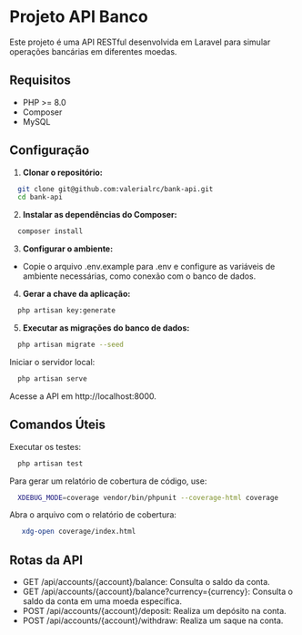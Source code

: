 # Projeto API Banco

Este projeto é uma API RESTful desenvolvida em Laravel para simular operações bancárias em diferentes moedas.

## Requisitos

- PHP >= 8.0
- Composer
- MySQL

## Configuração

1. **Clonar o repositório:**

  ```bash
    git clone git@github.com:valerialrc/bank-api.git
    cd bank-api
  ```

2. **Instalar as dependências do Composer:**

  ```bash
    composer install
  ```
  
3. **Configurar o ambiente:**

- Copie o arquivo .env.example para .env e configure as variáveis de ambiente necessárias, como conexão com o banco de dados.

4. **Gerar a chave da aplicação:**

  ```bash
    php artisan key:generate
  ```

5. **Executar as migrações do banco de dados:**

  ```bash
    php artisan migrate --seed
  ```

Iniciar o servidor local:

  ```bash
    php artisan serve
  ```
Acesse a API em http://localhost:8000.

## Comandos Úteis
Executar os testes:

  ```bash
    php artisan test
  ```

Para gerar um relatório de cobertura de código, use:

  ```bash
    XDEBUG_MODE=coverage vendor/bin/phpunit --coverage-html coverage
  ```

Abra o arquivo com o relatório de cobertura:

 ```bash
    xdg-open coverage/index.html
  ```

## Rotas da API

- GET /api/accounts/{account}/balance: Consulta o saldo da conta.
- GET /api/accounts/{account}/balance?currency={currency}: Consulta o saldo da conta em uma moeda específica.
- POST /api/accounts/{account}/deposit: Realiza um depósito na conta.
- POST /api/accounts/{account}/withdraw: Realiza um saque na conta.
